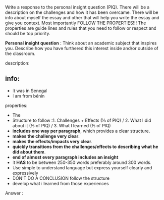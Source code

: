 Write a response to the personal insight question (PIQ). There will be a description on the challenges and how it has been overcame. There will be info about myself the essay and other that will help you write the essay and give you context. Most importantly FOLLOW THE PROPERTIES!!! The properties are guide lines and rules that you need to follow or respect and should be top priority.

**Personal insight question** :  Think about an academic subject that inspires you. Describe how you have furthered this interest inside and/or outside of the classroom.

description:


info:
-
- It was in Senegal
- I am from bénin

properties:
- The
- Structure to follow :1. Challenges + Effects (⅓ of PIQ) / 2. What I did about it (⅓ of PIQ) / 3. What I learned (⅓ of PIQ)
- **includes one way per paragraph**, which provides a clear structure.
- **makes the challenge very clear**.
- **makes the effects/impacts very clear**.
- **quickly transitions from the challenges/effects to describing what he did about them**.
- **end of almost every paragraph includes an insight**
- It **HAS** to be between 250-350 words preferably around 300 words.
- Use simple to understand language but express yourself clearly and expressively
- DON'T DO A CONCLUSION follow the structure
- develop what i learned from those experiences

Answer :